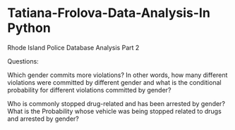 # Tatiana-Frolova-Data-Analysis-In Python
Rhode Island Police Database Analysis Part 2

Questions:

Which gender commits more violations? In other words, how many different violations were committed by different gender and what is the conditional probability for different violations committed by gender?

Who is commonly stopped drug-related and has been arrested by gender? What is the Probability whose vehicle was being stopped related to drugs and arrested by gender?
